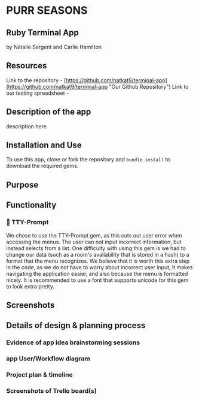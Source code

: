 # PURR SEASONS

## Ruby Terminal App

by Natalie Sargent and Carlie Hamilton

## Resources

Link to the repository - [https://github.com/natkat9/terminal-app](https://github.com/natkat9/terminal-app "Our Github Repository")
Link to our testing spreadsheet - 

## Description of the app

description here

## Installation and Use

To use this app, clone or fork the repository and `bundle install` to download the required gems.

## Purpose

## Functionality

### 💎 TTY-Prompt

We chose to use the TTY-Prompt gem, as this cuts out user error when accessing the menus. The user can not input incorrect information, but instead selects from a list. One difficulty with using this gem is we had to change our data (such as a room's availability that is stored in a hash) to a format that the menu recognizes.  We believe that it is worth this extra step in the code, as we do not have to worry about incorrect user input, it makes navigating the application easier, and also because the menu is formatted nicely.
It is recommended to use a font that supports unicode for this gem to look extra pretty.

## Screenshots

## Details of design & planning process

### Evidence of app idea brainstorming sessions

### app User/Workflow diagram

### Project plan & timeline

### Screenshots of Trello board(s)
